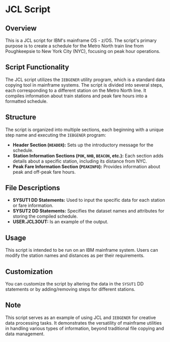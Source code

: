 # JCL Script

## Overview

This is a JCL script for IBM's mainframe OS - z/OS. The script's primary purpose is to create a schedule for the Metro North train line from Poughkeepsie to New York City (NYC), focusing on peak hour operations.

## Script Functionality

The JCL script utilizes the `IEBGENER` utility program, which is a standard data copying tool in mainframe systems. The script is divided into several steps, each corresponding to a different station on the Metro North line. It compiles information about train stations and peak fare hours into a formatted schedule.

## Structure

The script is organized into multiple sections, each beginning with a unique step name and executing the `IEBGENER` program:

- **Header Section (`HEADER`):** Sets up the introductory message for the schedule.
- **Station Information Sections (`POK`, `NHB`, `BEACON`, etc.):** Each section adds details about a specific station, including its distance from NYC.
- **Peak Fare Information Section (`PEAKINFO`):** Provides information about peak and off-peak fare hours.

## File Descriptions

- **SYSUT1 DD Statements:** Used to input the specific data for each station or fare information.
- **SYSUT2 DD Statements:** Specifies the dataset names and attributes for storing the compiled schedule.
- **USER.JCL3OUT:** Is an example of the output.

## Usage

This script is intended to be run on an IBM mainframe system. Users can modify the station names and distances as per their requirements.

## Customization

You can customize the script by altering the data in the `SYSUT1` DD statements or by adding/removing steps for different stations.

## Note

This script serves as an example of using JCL and `IEBGENER` for creative data processing tasks. It demonstrates the versatility of mainframe utilities in handling various types of information, beyond traditional file copying and data management.
